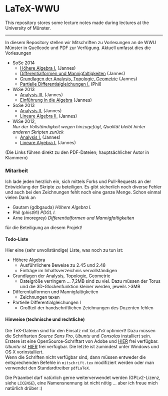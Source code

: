 LaTeX-WWU
=========
This repository stores some lecture notes made during lectures at the University of Münster.

---

In diesem Repository stellen wir Mitschriften zu Vorlesungen an de WWU Münster in Quellcode und PDF zur Verfügung. Aktuell umfasst dies die Vorlesungen

* SoSe 2014
	* [Höhere Algebra I.](https://github.com/JaMeZ-B/latex-wwu/raw/master/hoehere_algebra_1/hoehere_algebra.pdf?raw=true "Höhere Algebra I.") (Jannes)
	* [Differentialformen und Mannigfaltigkeiten](https://github.com/JaMeZ-B/latex-wwu/raw/master/DiffMa/diff_ma.pdf?raw=true "Differentialformen und Mannigfaltigkeiten") (Jannes)
	* [Grundlagen der Analysis, Topologie, Geometrie](https://github.com/JaMeZ-B/latex-wwu/blob/master/Ana_Top_Geo/ana_top_geo.pdf?raw=true "Grundlagen der Analysis, Topologie und Geometrie") (Jannes)
	* [Partielle Differentialgleichungen I.](https://github.com/JaMeZ-B/latex-wwu/blob/master/PDGL1/PDGL1.pdf?raw=true "Partielle Differentialgleichungen I.") (Phil)
* WiSe 2013
	* [Analysis III.](https://github.com/JaMeZ-B/latex-wwu/raw/master/Ana3_WS13/analysis3.pdf?raw=true "Analysis III.") (Jannes)
	* [Einführung in die Algebra](https://github.com/JaMeZ-B/latex-wwu/raw/master/EinfAlg_WS13/algebra.pdf?raw=true "Einführung in die Algebra") (Jannes)
* SoSe 2013
	* [Analysis II.](https://github.com/JaMeZ-B/latex-wwu/raw/master/Ana2_SS13/analysis2.pdf?raw=true "Analysis II.") (Jannes)
	* [Lineare Algebra II.](https://github.com/JaMeZ-B/latex-wwu/raw/master/LA2_SS13/lineare_algebra2.pdf?raw=true "Lineare Algebra II.") (Jannes)
* WiSe 2012,  
_Nur der Vollständigkeit wegen hinzugefügt, Qualität bleibt hinter anderen Skripten zurück_
	* [Analysis I.](https://github.com/JaMeZ-B/latex-wwu/raw/master/Ana1_WS12/analysis1.pdf?raw=true "Analysis I.") (Jannes)
	* [Lineare Algebra I.](https://github.com/JaMeZ-B/latex-wwu/raw/master/LA1_WS12/lineare_algebra1.pdf?raw=true "Lineare Algebra I.") (Jannes)
	
(Die Links führen direkt zu den PDF-Dateien; hauptsächlicher Autor in Klammern)

### Mitarbeit
Ich lade jeden herzlich ein, sich mittels Forks und Pull-Requests an der Entwicklung der Skripte zu beteiligen. Es gibt sicherlich noch diverse Fehler und auch bei den
Zeichnungen fehlt noch eine ganze Menge.
Schon einmal vielen Dank an

* Gautam (gdbgauda) _Höhere Algebra I._
* Phil (phist91) _PDGL I._
* Arne (moregrey) _Differentialformen und Mannigfaltigkeiten_

für die Beteiligung an diesem Projekt!

#### Todo-Liste
Hier eine (sehr unvollständige) Liste, was noch zu tun ist:

* Höhere Algebra
	* Ausführlichere Beweise zu 2.45 und 2.48
	* Einträge im Inhaltsverzeichnis vervollständigen
* Grundlagen der Analysis, Topologie, Geometrie
	* Dateigröße verringern … 7,2MB sind zu viel. Dazu müssen der Torus und die 3D-Glockenfunktion kleiner werden, jeweils >3MB
* Differentialformen und Mannigfaltigkeiten
	* Zeichnungen texen
* Partielle Differentialgleichungen I
	* Großteil der handschriftlichen Zeichnungen des Dozenten fehlen

#### Hinweise (technische und rechtliche)
Die TeX-Dateien sind für den Einsatz mit `XeLaTeX` optimiert! Dazu müssen die Schriftarten _Source Sans Pro_, _Ubuntu_ und _Consolas_ installiert sein. Erstere
ist eine OpenSource-Schriftart von Adobe und [HIER](http://sourceforge.net/projects/sourcesans.adobe/files/ "Source Sans Pro") frei verfügbar. _Ubuntu_ ist [HIER](https://www.google.com/fonts/specimen/Ubuntu "Ubuntu auf GoogleFonts") frei verfügbar. Die letzte ist zumindest unter Windows und OS X vorinstalliert.  
Wenn die Schriften nicht verfügbar sind, dann müssen entweder die entsprechenden Befehle in `mitschrift.tex` modifiziert werden oder 
man verwendet den Standardtreiber `pdfLaTeX`.

Die Präambel darf natürlich gerne weiterverwendet werden (GPLv2-Lizenz, siehe `LICENSE`), eine Namensnennung ist nicht nötig … aber ich freue mich natürlich drüber :)

